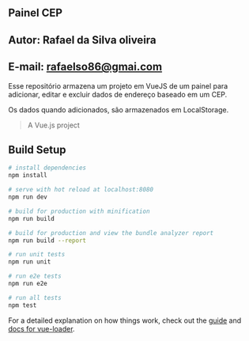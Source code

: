 ## Painel CEP

## Autor: Rafael da Silva oliveira
## E-mail: rafaelso86@gmai.com 

Esse repositório armazena um projeto em VueJS de um painel para adicionar, editar e excluir dados de endereço baseado em um CEP.

Os dados quando adicionados, são armazenados em LocalStorage. 

> A Vue.js project

## Build Setup

``` bash
# install dependencies
npm install

# serve with hot reload at localhost:8080
npm run dev

# build for production with minification
npm run build

# build for production and view the bundle analyzer report
npm run build --report

# run unit tests
npm run unit

# run e2e tests
npm run e2e

# run all tests
npm test
```

For a detailed explanation on how things work, check out the [guide](http://vuejs-templates.github.io/webpack/) and [docs for vue-loader](http://vuejs.github.io/vue-loader).
